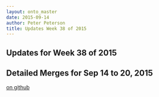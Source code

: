 ```yaml
---
layout: onto_master
date: 2015-09-14
author: Peter Peterson
title: Updates Week 38 of 2015
---
```

Updates for Week 38 of 2015
---------------------------

Detailed Merges for Sep 14 to 20, 2015
--------------------------------------
[on github](https://github.com/mantidproject/mantid/pulls?q=is%3Apr+merged%3A2015-09-15..2015-09-20)


